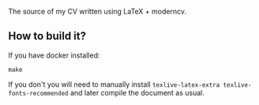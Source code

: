 The source of my CV written using LaTeX + moderncv.

How to build it?
----------------

If you have docker installed:

    make

If you don't you will need to manually install `texlive-latex-extra
texlive-fonts-recommended` and later compile the document as usual.
